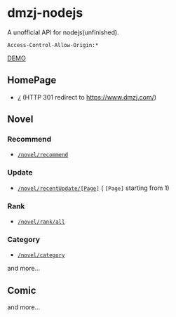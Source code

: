 dmzj-nodejs
===
A unofficial API for nodejs(unfinished).

`Access-Control-Allow-Origin:*`

[DEMO](https://dmzj.herokuapp.com/)

## HomePage
- [`/`](https://dmzj.herokuapp.com/) (HTTP 301 redirect to https://www.dmzj.com/)


## Novel
### Recommend
- [`/novel/recommend`](https://dmzj.herokuapp.com/novel/recommend)
### Update
- [`/novel/recentUpdate/[Page]`](https://dmzj.herokuapp.com/novel/recentUpdate/1) ( `[Page]` starting from 1)
### Rank
- [`/novel/rank/all`](https://dmzj.herokuapp.com/novel/rank/all)
### Category
- [`/novel/category`](https://dmzj.herokuapp.com/novel/category)

and more...

## Comic

and more...